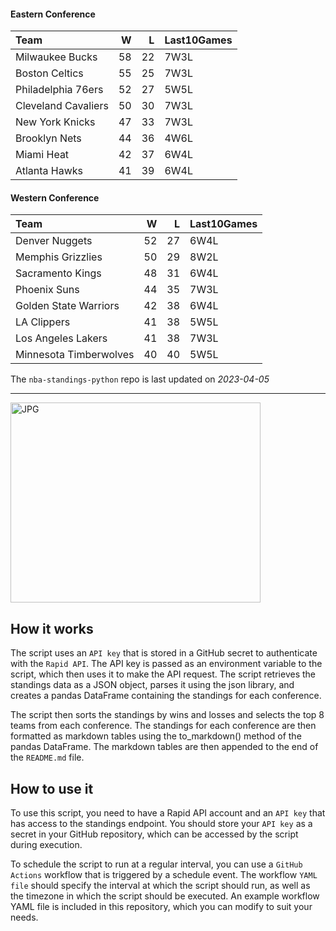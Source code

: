 #### Eastern Conference

| Team                |   W |   L | Last10Games   |
|:--------------------|----:|----:|:--------------|
| Milwaukee Bucks     |  58 |  22 | 7W3L          |
| Boston Celtics      |  55 |  25 | 7W3L          |
| Philadelphia 76ers  |  52 |  27 | 5W5L          |
| Cleveland Cavaliers |  50 |  30 | 7W3L          |
| New York Knicks     |  47 |  33 | 7W3L          |
| Brooklyn Nets       |  44 |  36 | 4W6L          |
| Miami Heat          |  42 |  37 | 6W4L          |
| Atlanta Hawks       |  41 |  39 | 6W4L          |

#### Western Conference

| Team                   |   W |   L | Last10Games   |
|:-----------------------|----:|----:|:--------------|
| Denver Nuggets         |  52 |  27 | 6W4L          |
| Memphis Grizzlies      |  50 |  29 | 8W2L          |
| Sacramento Kings       |  48 |  31 | 6W4L          |
| Phoenix Suns           |  44 |  35 | 7W3L          |
| Golden State Warriors  |  42 |  38 | 6W4L          |
| LA Clippers            |  41 |  38 | 5W5L          |
| Los Angeles Lakers     |  41 |  38 | 7W3L          |
| Minnesota Timberwolves |  40 |  40 | 5W5L          |

The `nba-standings-python` repo is last updated on *2023-04-05*

---
<img alt="JPG" src="https://www.logodesignlove.com/images/classic/nba-logo.jpg" width="400" height="320" />

## How it works
The script uses an `API key` that is stored in a GitHub secret to authenticate with the `Rapid API`. The API key is passed as an environment variable to the script, which then uses it to make the API request. The script retrieves the standings data as a JSON object, parses it using the json library, and creates a pandas DataFrame containing the standings for each conference.

The script then sorts the standings by wins and losses and selects the top 8 teams from each conference. The standings for each conference are then formatted as markdown tables using the to_markdown() method of the pandas DataFrame. The markdown tables are then appended to the end of the `README.md` file.

## How to use it
To use this script, you need to have a Rapid API account and an `API key` that has access to the standings endpoint. You should store your `API key` as a secret in your GitHub repository, which can be accessed by the script during execution.

To schedule the script to run at a regular interval, you can use a `GitHub Actions` workflow that is triggered by a schedule event. The workflow `YAML file` should specify the interval at which the script should run, as well as the timezone in which the script should be executed. An example workflow YAML file is included in this repository, which you can modify to suit your needs.
